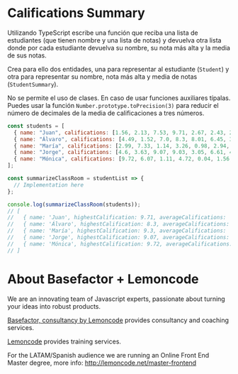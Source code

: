 # Califications Summary

Utilizando TypeScript escribe una función que reciba una lista de estudiantes (que tienen nombre y una lista de notas) y devuelva otra lista donde por cada estudiante devuelva su nombre, su nota más alta y la media de sus notas.

Crea para ello dos entidades, una para representar al estudiante (`Student`) y otra para representar su nombre, nota más alta y media de notas (`StudentSummary`).

No se permite el uso de clases. En caso de usar funciones auxiliares típalas. Puedes usar la función `Number.prototype.toPrecision(3)` para reducir el número de decimales de la media de calificaciones a tres números.

```javascript
const students = [
  { name: "Juan", califications: [1.56, 2.13, 7.53, 9.71, 2.67, 2.43, 2.86, 9.42, 8.08, 7.34] },
  { name: "Álvaro", califications: [4.49, 1.52, 7.0, 8.3, 8.01, 6.45, 3.72, 3.27, 6.99, 6.01] },
  { name: "María", califications: [2.99, 7.33, 1.14, 3.26, 0.98, 2.94, 4.99, 4.51, 1.8, 9.3] },
  { name: "Jorge", califications: [4.6, 3.63, 9.07, 9.03, 3.05, 6.61, 4.81, 1.39, 2.97, 8.69] },
  { name: "Mónica", califications: [9.72, 6.07, 1.11, 4.72, 0.04, 1.56, 0.66, 3.87, 6.97, 9.48] },
];

const summarizeClassRoom = studentList => {
  // Implementation here
};

console.log(summarizeClassRoom(students));
// [
//   { name: 'Juan', highestCalification: 9.71, averageCalifications: '5.37' },
//   { name: 'Álvaro', highestCalification: 8.3, averageCalifications: '5.58' },
//   { name: 'María', highestCalification: 9.3, averageCalifications: '3.92' },
//   { name: 'Jorge', highestCalification: 9.07, averageCalifications: '5.38' },
//   { name: 'Mónica', highestCalification: 9.72, averageCalifications: '4.42' }
// ]
```

# About Basefactor + Lemoncode

We are an innovating team of Javascript experts, passionate about turning your ideas into robust products.

[Basefactor, consultancy by Lemoncode](http://www.basefactor.com) provides consultancy and coaching services.

[Lemoncode](http://lemoncode.net/services/en/#en-home) provides training services.

For the LATAM/Spanish audience we are running an Online Front End Master degree, more info: http://lemoncode.net/master-frontend
